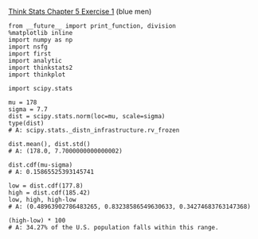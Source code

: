 [Think Stats Chapter 5 Exercise 1](http://greenteapress.com/thinkstats2/html/thinkstats2006.html#toc50) (blue men)

```
from __future__ import print_function, division
%matplotlib inline
import numpy as np
import nsfg
import first
import analytic
import thinkstats2
import thinkplot

import scipy.stats

mu = 178
sigma = 7.7
dist = scipy.stats.norm(loc=mu, scale=sigma)
type(dist)
# A: scipy.stats._distn_infrastructure.rv_frozen

dist.mean(), dist.std()
# A: (178.0, 7.7000000000000002)

dist.cdf(mu-sigma)
# A: 0.15865525393145741

low = dist.cdf(177.8)
high = dist.cdf(185.42)
low, high, high-low
# A: (0.48963902786483265, 0.83238586549630633, 0.34274683763147368)

(high-low) * 100
# A: 34.27% of the U.S. population falls within this range.
```
